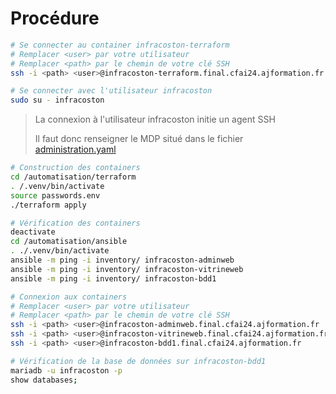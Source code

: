 # Procédure

```bash
# Se connecter au container infracoston-terraform
# Remplacer <user> par votre utilisateur
# Remplacer <path> par le chemin de votre clé SSH
ssh -i <path> <user>@infracoston-terraform.final.cfai24.ajformation.fr

# Se connecter avec l'utilisateur infracoston
sudo su - infracoston
```

> La connexion à l'utilisateur infracoston initie un agent SSH
>
> Il faut donc renseigner le MDP situé dans le fichier [administration.yaml](./documentation/administration.yaml)

```bash
# Construction des containers
cd /automatisation/terraform
. /.venv/bin/activate
source passwords.env
./terraform apply

# Vérification des containers
deactivate
cd /automatisation/ansible
. ./.venv/bin/activate
ansible -m ping -i inventory/ infracoston-adminweb
ansible -m ping -i inventory/ infracoston-vitrineweb
ansible -m ping -i inventory/ infracoston-bdd1

# Connexion aux containers
# Remplacer <user> par votre utilisateur
# Remplacer <path> par le chemin de votre clé SSH
ssh -i <path> <user>@infracoston-adminweb.final.cfai24.ajformation.fr
ssh -i <path> <user>@infracoston-vitrineweb.final.cfai24.ajformation.fr
ssh -i <path> <user>@infracoston-bdd1.final.cfai24.ajformation.fr

# Vérification de la base de données sur infracoston-bdd1
mariadb -u infracoston -p
show databases;
```